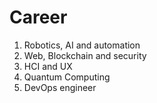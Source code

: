 # Career

1. Robotics, AI and automation
2. Web, Blockchain and security
3. HCI and UX
4. Quantum Computing
5. DevOps engineer
